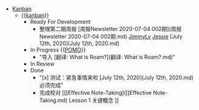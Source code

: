 - [Kanban](Kanban.md)
    - {{[kanban](kanban.md)}}
        - Ready For Development
            - 整理第二期周报 [周报Newsletter 2020-07-04 002期](周报Newsletter 2020-07-04 002期.md) [JimmyLv](JimmyLv.md) [Jessie](Jessie.md) [July 12th, 2020](July 12th, 2020.md)
        - In Progress {{[POMO](POMO.md)}}
            - "导入 [翻译: What is Roam?](翻译: What is Roam?.md)"
        - In Review
        - Done
            - "[x] 测试：紧急事情来啦 [July 12th, 2020](July 12th, 2020.md) 必须完成"
            - 完成校对 [[[Effective Note-Taking]([[Effective Note-Taking.md) Lesson 1 关键概念 ]]
